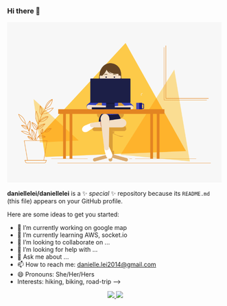 ### Hi there 👋
<img src = "https://github.com/daniellelei/daniellelei/blob/main/coding%20girl.gif?raw=true" style="width:500px">

**daniellelei/daniellelei** is a ✨ _special_ ✨ repository because its `README.md` (this file) appears on your GitHub profile.

Here are some ideas to get you started:

- 🔭 I’m currently working on google map
- 🌱 I’m currently learning AWS, socket.io
- 👯 I’m looking to collaborate on ...
- 🤔 I’m looking for help with ...
- 💬 Ask me about ...
- 📫 How to reach me: danielle.lei2014@gmail.com
- 😄 Pronouns: She/Her/Hers
- Interests: hiking, biking, road-trip
-->

<p align="center">
  <a href="https://skillicons.dev">
    <img src="https://skillicons.dev/icons?i=js,html,css,react,redux,sequelize,python,flask,nodejs,postman" />
    <img src="https://skillicons.dev/icons?i=git,github,linux,docker,postgres,aws,sqlite,cpp,express,vscode" />
  </a>
</p>


